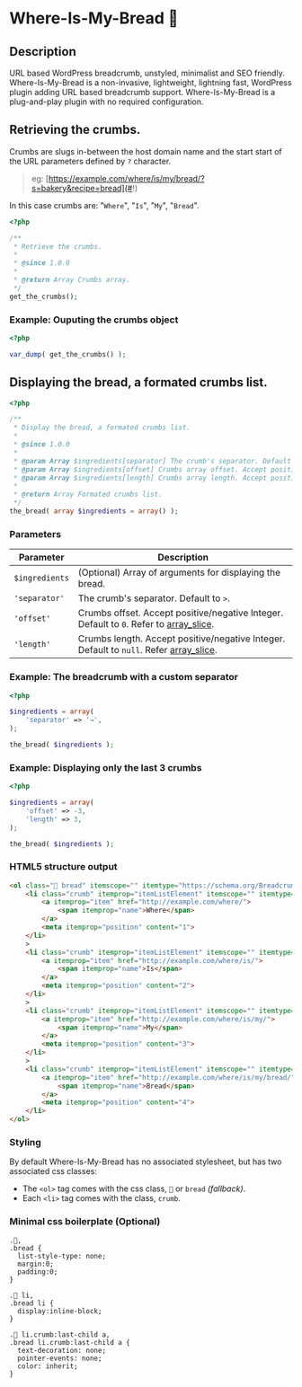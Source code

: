 # Where-Is-My-Bread 🍞

## Description

URL based WordPress breadcrumb, unstyled, minimalist and SEO friendly. Where-Is-My-Bread is a non-invasive, lightweight, lightning fast, WordPress plugin adding URL based breadcrumb support. Where-Is-My-Bread is a plug-and-play plugin with no required configuration.

## Retrieving the crumbs.

Crumbs are slugs in-between the host domain name and the start start of the URL parameters defined by `?` character. 

> eg: [https://example.com/where/is/my/bread/?s=bakery&recipe=bread](#!)

In this case crumbs are: "`Where`", "`Is`", "`My`", "`Bread`".

```php
<?php

/**
 * Retrieve the crumbs.
 * 
 * @since 1.0.0
 *
 * @return Array Crumbs array.
 */
get_the_crumbs();
```

### Example: Ouputing the crumbs object

```php
<?php

var_dump( get_the_crumbs() );
```

## Displaying the bread, a formated crumbs list.

```php
<?php

/**
 * Display the bread, a formated crumbs list.
 * 
 * @since 1.0.0
 * 
 * @param Array $ingredients[separator] The crumb's separator. Default to >.
 * @param Array $ingredients[offset] Crumbs array offset. Accept positive/negative Integer. Default to 0. Refer to array_slice. https://www.php.net/manual/en/function.array-slice.php.
 * @param Array $ingredients[length] Crumbs array length. Accept positive/negative Integer. Default to null. Refer to array_slice. https://www.php.net/manual/en/function.array-slice.php.
 * 
 * @return Array Formated crumbs list.
 */
the_bread( array $ingredients = array() );
```

### Parameters

|Parameter|Description|
|-|-|
|`$ingredients`|(Optional) Array of arguments for displaying the bread.|
|`'separator'`|The crumb's separator. Default to `>`.|
|`'offset'`|Crumbs offset. Accept positive/negative Integer. Default to `0`. Refer to [array_slice](https://www.php.net/manual/en/function.array-slice.php).|
|`'length'`|Crumbs length. Accept positive/negative Integer. Default to `null`. Refer [array_slice](https://www.php.net/manual/en/function.array-slice.php).|

### Example: The breadcrumb with a custom separator

```php
<?php

$ingredients = array(
    'separator' => '→',
);

the_bread( $ingredients );
```

### Example: Displaying only the last 3 crumbs

```php
<?php

$ingredients = array(
    'offset' => -3,
    'length' => 3,
);

the_bread( $ingredients );
```

### HTML5 structure output

```html
<ol class="🍞 bread" itemscope="" itemtype="https://schema.org/BreadcrumbList">
    <li class="crumb" itemprop="itemListElement" itemscope="" itemtype="https://schema.org/ListItem">
        <a itemprop="item" href="http://example.com/where/">
            <span itemprop="name">Where</span>
        </a>
        <meta itemprop="position" content="1">
    </li>
    >
    <li class="crumb" itemprop="itemListElement" itemscope="" itemtype="https://schema.org/ListItem">
        <a itemprop="item" href="http://example.com/where/is/">
            <span itemprop="name">Is</span>
        </a>
        <meta itemprop="position" content="2">
    </li>
    >
    <li class="crumb" itemprop="itemListElement" itemscope="" itemtype="https://schema.org/ListItem">
        <a itemprop="item" href="http://example.com/where/is/my/">
            <span itemprop="name">My</span>
        </a>
        <meta itemprop="position" content="3">
    </li>         
    >
    <li class="crumb" itemprop="itemListElement" itemscope="" itemtype="https://schema.org/ListItem">
        <a itemprop="item" href="http://example.com/where/is/my/bread/">
            <span itemprop="name">Bread</span>
        </a>
        <meta itemprop="position" content="4">
    </li>
</ol>
```

### Styling

By default Where-Is-My-Bread has no associated stylesheet, but has two associated css classes:

- The `<ol>` tag comes with the css class, `🍞` or `bread` *(fallback)*.
- Each `<li>` tag comes with the class, `crumb`.

### Minimal css boilerplate (Optional)

```
.🍞,
.bread {
  list-style-type: none;
  margin:0;
  padding:0;
}

.🍞 li,
.bread li {
  display:inline-block;
}

.🍞 li.crumb:last-child a,
.bread li.crumb:last-child a {
  text-decoration: none;
  pointer-events: none;
  color: inherit;
}
```
